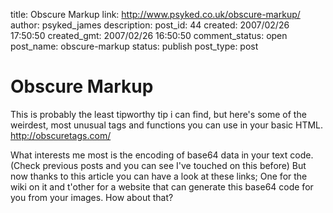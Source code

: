 title: Obscure Markup
link: http://www.psyked.co.uk/obscure-markup/
author: psyked_james
description: 
post_id: 44
created: 2007/02/26 17:50:50
created_gmt: 2007/02/26 16:50:50
comment_status: open
post_name: obscure-markup
status: publish
post_type: post

# Obscure Markup

This is probably the least tipworthy tip i can find, but here's some of the weirdest, most unusual tags and functions 
you can use in your basic HTML. <http://obscuretags.com/> 

What interests me most is the encoding of base64 data in your text code. (Check previous posts and you can see I've 
touched on this before) But now thanks to this article you can have a look at these links; One for the wiki on it and 
t'other for a website that can generate this base64 code for you from your images. How about that?
